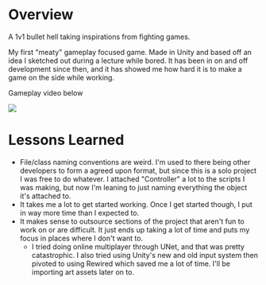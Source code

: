 # Overview
A 1v1 bullet hell taking inspirations from fighting games.

My first "meaty" gameplay focused game. Made in Unity and based off an idea I sketched out during a lecture while bored. It has been in on and off development since then, and it has showed me how hard it is to make a game on the side while working.

Gameplay video below

[![](https://img.youtube.com/vi/5W_whgoUFtg/0.jpg)](https://www.youtube.com/watch?v=5W_whgoUFtg)

# Lessons Learned
* File/class naming conventions are weird. I'm used to there being other developers to form a agreed upon format, but since this is a solo project I was free to do whatever. I attached "Controller" a lot to the scripts I was making, but now I'm leaning to just naming everything the object it's attached to.
* It takes me a lot to get started working. Once I get started though, I put in way more time than I expected to.
* It makes sense to outsource sections of the project that aren't fun to work on or are difficult. It just ends up taking a lot of time and puts my focus in places where I don't want to.
  * I tried doing online multiplayer through UNet, and that was pretty catastrophic. I also tried using Unity's new and old input system then pivoted to using Rewired which saved me a lot of time. I'll be importing art assets later on to.
